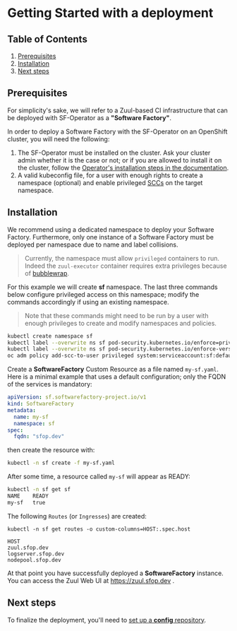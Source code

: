 # Getting Started with a deployment

## Table of Contents

1. [Prerequisites](#prerequisites)
1. [Installation](#installation)
1. [Next steps](#next-steps)

## Prerequisites

For simplicity's sake, we will refer to a Zuul-based CI infrastructure that can be deployed with SF-Operator as a **"Software Factory"**.

In order to deploy a Software Factory with the SF-Operator on an OpenShift cluster, you will need the following:

1. The SF-Operator must be installed on the cluster. Ask your cluster admin whether it is the case or not; or if you are allowed to install it on the cluster, follow the [Operator's installation steps in the documentation](../operator/getting_started.md).
1. A valid kubeconfig file, for a user with enough rights to create a namespace (optional) and enable privileged [SCCs](https://docs.openshift.com/container-platform/4.13/authentication/managing-security-context-constraints.html) on the target namespace.

## Installation

We recommend using a dedicated namespace to deploy your Software Factory. Furthermore, only one instance of a Software Factory must be deployed per namespace due to name and label collisions.

> Currently, the namespace must allow `privileged` containers to run. Indeed the `zuul-executor` container requires
extra privileges because of [bubblewrap](https://github.com/containers/bubblewrap).

For this example we will create **sf** namespace. The last three commands below configure privileged access on this namespace; modify the commands accordingly if using an existing namespace.

> Note that these commands might need to be run by a user with enough privileges to create and modify namespaces and policies.

```sh
kubectl create namespace sf
kubectl label --overwrite ns sf pod-security.kubernetes.io/enforce=privileged
kubectl label --overwrite ns sf pod-security.kubernetes.io/enforce-version=v1.24
oc adm policy add-scc-to-user privileged system:serviceaccount:sf:default
```

Create a **SoftwareFactory** Custom Resource as a file named `my-sf.yaml`. Here is a minimal example that uses a default configuration; only the FQDN of the services is mandatory:

```yaml
apiVersion: sf.softwarefactory-project.io/v1
kind: SoftwareFactory
metadata:
  name: my-sf
  namespace: sf
spec:
  fqdn: "sfop.dev"
```

then create the resource with:

```sh
kubectl -n sf create -f my-sf.yaml
```

After some time, a resource called `my-sf` will appear as READY:
```sh
kubectl -n sf get sf
NAME    READY
my-sf   true
```


The following `Routes` (or `Ingresses`) are created:

```
kubectl -n sf get routes -o custom-columns=HOST:.spec.host

HOST
zuul.sfop.dev
logserver.sfop.dev
nodepool.sfop.dev
```

At that point you have successfully deployed a **SoftwareFactory** instance. You can access the Zuul Web UI at https://zuul.sfop.dev .

## Next steps

To finalize the deployment, you'll need to [set up a **config** repository](./config_repository.md).